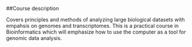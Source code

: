 ##Course description

Covers principles and methods of analyzing large biological datasets with empahsis on genomes and transcriptomes. This is a practical course in Bioinformatics which will emphasize how to use the computer as a tool for genomic data analysis.

